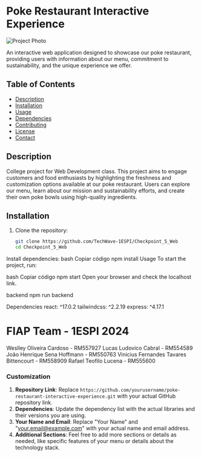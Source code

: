 # Poke Restaurant Interactive Experience

![Project Photo](assets/project-photo.png)

An interactive web application designed to showcase our poke restaurant, providing users with information about our menu, commitment to sustainability, and the unique experience we offer.

## Table of Contents
- [Description](#description)
- [Installation](#installation)
- [Usage](#usage)
- [Dependencies](#dependencies)
- [Contributing](#contributing)
- [License](#license)
- [Contact](#contact)

## Description

College project for Web Development class.
This project aims to engage customers and food enthusiasts by highlighting the freshness and customization options available at our poke restaurant. Users can explore our menu, learn about our mission and sustainability efforts, and create their own poke bowls using high-quality ingredients.

## Installation

1. Clone the repository:
   ```bash
   git clone https://github.com/TechWave-1ESPI/Checkpoint_5_Web
   cd Checkpoint_5_Web
Install dependencies:
bash
Copiar código
npm install
Usage
To start the project, run:

bash
Copiar código
npm start
Open your browser and check the localhost link.

backend
npm run backend

Dependencies
react: ^17.0.2
tailwindcss: ^2.2.19
express: ^4.17.1

# FIAP Team - 1ESPI 2024
Weslley Oliveira Cardoso - RM557927
Lucas Ludovico Cabral - RM554589
João Henrique Sena Hoffmann - RM550763
Vinicius Fernandes Tavares Bittencourt - RM558909
Rafael Teofilo Lucena - RM555600


### Customization
1. **Repository Link**: Replace `https://github.com/yourusername/poke-restaurant-interactive-experience.git` with your actual GitHub repository link.
2. **Dependencies**: Update the dependency list with the actual libraries and their versions you are using.
3. **Your Name and Email**: Replace "Your Name" and "your.email@example.com" with your actual name and email address.
4. **Additional Sections**: Feel free to add more sections or details as needed, like specific features of your menu or details about the technology stack.
